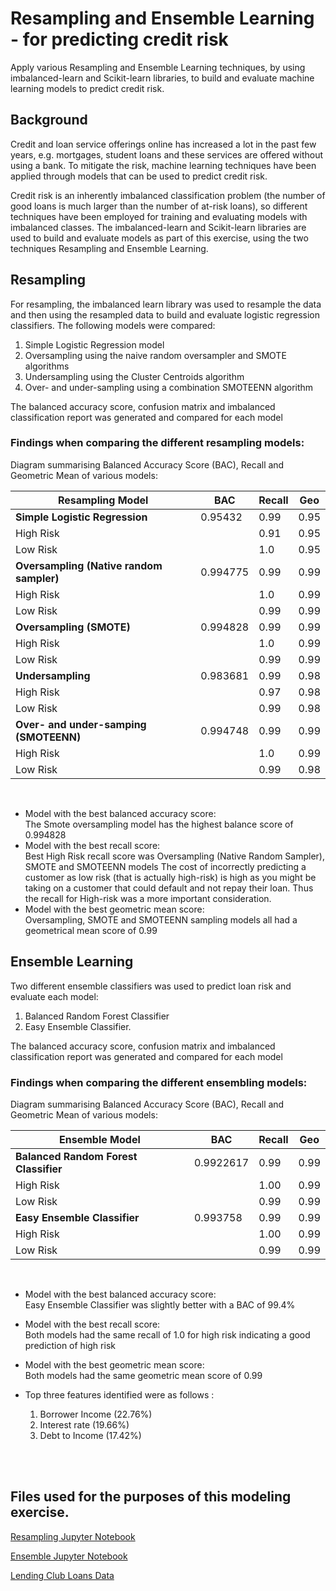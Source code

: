 # Resampling and Ensemble Learning - for predicting credit risk

Apply various Resampling and Ensemble Learning techniques, by using imbalanced-learn and Scikit-learn libraries, to build and evaluate machine learning models to predict credit risk. 

## Background

Credit and loan service offerings online has increased a lot in the past few years, e.g. mortgages, student loans and these services are offered without using a bank. To mitigate the risk, machine learning techniques have been applied through models that can be used to predict credit risk.</br>

Credit risk is an inherently imbalanced classification problem (the number of good loans is much larger than the number of at-risk loans), so different techniques have been employed for training and evaluating models with imbalanced classes. The imbalanced-learn and Scikit-learn libraries are used to build and evaluate models as part of this exercise, using the two techniques Resampling and Ensemble Learning.

## Resampling

For resampling, the imbalanced learn library was used to resample the data and then using the resampled data to build and evaluate logistic regression classifiers.
The following models were compared:
1. Simple Logistic Regression model
2. Oversampling using the naive random oversampler and SMOTE algorithms
3. Undersampling using the Cluster Centroids algorithm
4. Over- and under-sampling using a combination SMOTEENN algorithm

The balanced accuracy score, confusion matrix and imbalanced classification report was generated and compared for each model

### Findings when comparing the different resampling models:

Diagram summarising Balanced Accuracy Score (BAC), Recall and Geometric Mean of various models:

| Resampling Model | BAC | Recall | Geo
| ---- | --- | --- | ---
| **Simple Logistic Regression** | 0.95432 | 0.99 | 0.95
| High Risk |   | 0.91 | 0.95
| Low Risk |  | 1.0 | 0.95         
| **Oversampling (Native random sampler)** | 0.994775 | 0.99 | 0.99
| High Risk |   | 1.0 | 0.99
| Low Risk |  | 0.99 | 0.99  
| **Oversampling (SMOTE)** | 0.994828 | 0.99 | 0.99
| High Risk |   | 1.0 | 0.99
| Low Risk |  | 0.99 | 0.99  
| **Undersampling** | 0.983681 | 0.99 | 0.98
| High Risk |   | 0.97 | 0.98
| Low Risk |  | 0.99 | 0.98 
| **Over- and under-samping (SMOTEENN)** | 0.994748 | 0.99 | 0.99
| High Risk |   | 1.0 | 0.99
| Low Risk |  | 0.99 | 0.98 
</br>


* Model with the best balanced accuracy score: </br>
   The Smote oversampling model has the highest balance score of 0.994828
* Model with the best recall score: </br>
   Best High Risk recall score was Oversampling (Native Random Sampler), SMOTE and SMOTEENN models
   The cost of incorrectly predicting a customer as low risk (that is actually high-risk) is high as you might be taking on a customer that could default and not repay their loan. Thus the recall for High-risk was a more important consideration.
* Model with the best geometric mean score:</br>
   Oversampling, SMOTE and SMOTEENN sampling models all had a geometrical mean score of 0.99 
   
## Ensemble Learning

Two different ensemble classifiers was used to predict loan risk and evaluate each model:
1. Balanced Random Forest Classifier
2. Easy Ensemble Classifier.

The balanced accuracy score, confusion matrix and imbalanced classification report was generated and compared for each model

### Findings when comparing the different ensembling models:

Diagram summarising Balanced Accuracy Score (BAC), Recall and Geometric Mean of various models:

| Ensemble Model | BAC | Recall | Geo
| ---- | --- | --- | ---
| **Balanced Random Forest Classifier** | 0.9922617 | 0.99 | 0.99
| High Risk |   | 1.00 | 0.99
| Low Risk |  | 0.99 | 0.99         
| **Easy Ensemble Classifier** | 0.993758 | 0.99 | 0.99
| High Risk |   | 1.00 | 0.99
| Low Risk |  | 0.99 | 0.99  
</br>


* Model with the best balanced accuracy score: </br>
   Easy Ensemble Classifier was slightly better with a BAC of 99.4%

* Model with the best recall score: </br>
   Both models had the same recall of 1.0 for high risk indicating a good prediction of high risk

* Model with the best geometric mean score: </br>
   Both models had the same geometric mean score of 0.99

* Top three features identified were as follows :
   1. Borrower Income (22.76%)
   2. Interest rate (19.66%)
   3. Debt to Income (17.42%)
</br>
</br>


## Files used for the purposes of this modeling exercise.

[Resampling Jupyter Notebook](credit_risk_resampling.ipynb)

[Ensemble Jupyter Notebook](credit_risk_ensemble.ipynb)

[Lending Club Loans Data](Resources/LoanStats_2019Q1.csv.zip)